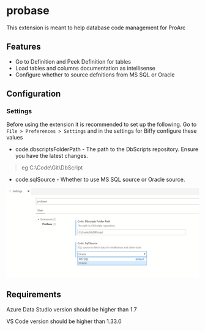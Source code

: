 # probase

This extension is meant to help database code management for ProArc

## Features

* Go to Definition and Peek Definition for tables
* Load tables and columns documentation as intellisense
* Configure whether to source defnitions from MS SQL or Oracle

## Configuration

### Settings
Before using the extension it is recommended to set up the following.
Go to `File > Preferences > Settings` and in the settings for Biffy configure these values
* code.dbscriptsFolderPath - The path to the DbScripts repository. Ensure you have the latest changes.
> eg C:\Code\Git\DbScript
* code.sqlSource - Whether to use MS SQL source or Oracle source.

![settings image](images/settings.png "Settings image")

## Requirements

   Azure Data Studio version should be higher than 1.7

   VS Code version should be higher than 1.33.0

